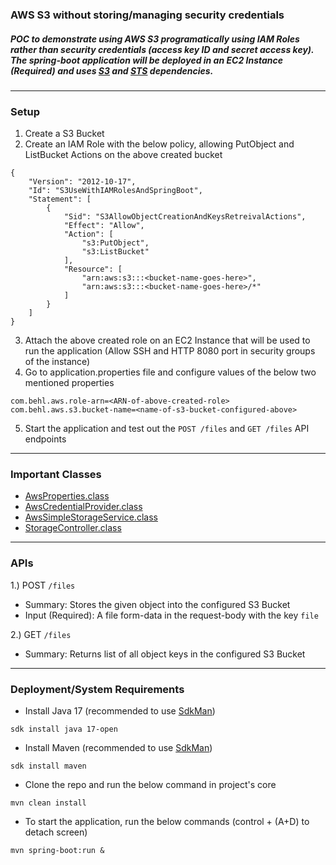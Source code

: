 ### AWS S3 without storing/managing security credentials
##### POC to demonstrate using AWS S3 programatically using IAM Roles rather than security credentials (access key ID and secret access key). The spring-boot application will be deployed in an EC2 Instance (Required) and uses [S3](https://mvnrepository.com/artifact/com.amazonaws/aws-java-sdk-s3/1.12.158) and [STS](https://mvnrepository.com/artifact/com.amazonaws/aws-java-sdk-sts/1.12.158) dependencies.

----
### Setup
1. Create a S3 Bucket
2. Create an IAM Role with the below policy, allowing PutObject and ListBucket Actions on the above created bucket
```
{
    "Version": "2012-10-17",
    "Id": "S3UseWithIAMRolesAndSpringBoot",
    "Statement": [
        {
            "Sid": "S3AllowObjectCreationAndKeysRetreivalActions",
            "Effect": "Allow",
            "Action": [
                "s3:PutObject",
                "s3:ListBucket"
            ],
            "Resource": [
                "arn:aws:s3:::<bucket-name-goes-here>",
                "arn:aws:s3:::<bucket-name-goes-here>/*"
            ]
        }
    ]
}
```
3. Attach the above created role on an EC2 Instance that will be used to run the application (Allow SSH and HTTP 8080 port in security groups of the instance)
4. Go to application.properties file and configure values of the below two mentioned properties
```
com.behl.aws.role-arn=<ARN-of-above-created-role>
com.behl.aws.s3.bucket-name=<name-of-s3-bucket-configured-above>
```
5. Start the application and test out the `POST /files` and `GET /files` API endpoints

----

### Important Classes
* [AwsProperties.class](https://github.com/hardikSinghBehl/aws-java-reference-pocs/blob/main/s3-without-security-credentials/src/main/java/com/behl/grundy/properties/AwsProperties.java)
* [AwsCredentialProvider.class](https://github.com/hardikSinghBehl/aws-java-reference-pocs/blob/main/s3-without-security-credentials/src/main/java/com/behl/grundy/bean/AwsCredentialProvider.java)
* [AwsSimpleStorageService.class](https://github.com/hardikSinghBehl/aws-java-reference-pocs/blob/main/s3-without-security-credentials/src/main/java/com/behl/grundy/bean/AwsSimpleStorageService.java)
* [StorageController.class](https://github.com/hardikSinghBehl/aws-java-reference-pocs/blob/main/s3-without-security-credentials/src/main/java/com/behl/grundy/controller/StorageController.java)

----
### APIs
1.) POST `/files`
  * Summary: Stores the given object into the configured S3 Bucket
  * Input (Required): A file form-data in the request-body with the key `file`

2.) GET `/files`
  * Summary: Returns list of all object keys in the configured S3 Bucket

----

### Deployment/System Requirements
* Install Java 17 (recommended to use [SdkMan](https://sdkman.io))

`sdk install java 17-open`
* Install Maven (recommended to use [SdkMan](https://sdkman.io))

`sdk install maven`

* Clone the repo and run the below command in project's core

`mvn clean install`

* To start the application, run the below commands (control + (A+D) to detach screen)

`mvn spring-boot:run &`
